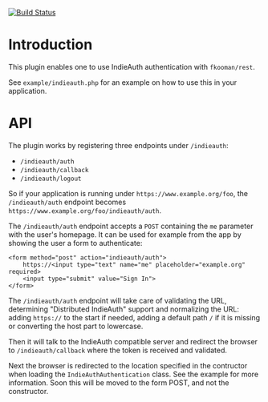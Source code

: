 [![Build Status](https://travis-ci.org/fkooman/php-lib-rest-plugin-indieauth.svg?branch=master)](https://travis-ci.org/fkooman/php-lib-rest-plugin-indieauth)

# Introduction
This plugin enables one to use IndieAuth authentication with `fkooman/rest`.

See `example/indieauth.php` for an example on how to use this in your 
application.

# API
The plugin works by registering three endpoints under `/indieauth`:

* `/indieauth/auth` 
* `/indieauth/callback`
* `/indieauth/logout`

So if your application is running under `https://www.example.org/foo`, the 
`/indieauth/auth` endpoint becomes 
`https://www.example.org/foo/indieauth/auth`.

The `/indieauth/auth` endpoint accepts a `POST` containing the `me` parameter 
with the user's homepage. It can be used for example from the app by showing 
the user a form to authenticate:

    <form method="post" action="indieauth/auth">
        https://<input type="text" name="me" placeholder="example.org" required>
        <input type="submit" value="Sign In">
    </form>

The `/indieauth/auth` endpoint will take care of validating the URL, 
determining "Distributed IndieAuth" support and normalizing the URL: 
adding `https://` to the start if needed, adding a default path `/` if it is 
missing or converting the host part to lowercase.

Then it will talk to the IndieAuth compatible server and redirect the browser
to `/indieauth/callback` where the token is received and validated. 

Next the browser is redirected to the location specified in the contructor 
when loading the `IndieAuthAuthentication` class. See the example for more 
information. Soon this will be moved to the form POST, and not the constructor.

